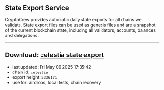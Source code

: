 ## State Export Service
CryptoCrew provides automatic daily state exports for all chains we validate. State export files can be used as genesis files and are a snapshot of the current blockchain state, including all validators, accounts, balances and delegations.

---
**Download: [celestia state export](https://dl-eu2.ccvalidators.com/SERVICE/celestia/celestia_export_5336171.json)**
---

- last updated: Fri May 09 2025 17:35:42
- chain id: `celestia`
- export height: `5336171`
- use for: airdrops, local tests, chain recovery
